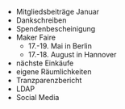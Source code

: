 * Mitgliedsbeiträge Januar
* Dankschreiben
* Spendenbescheinigung
* Maker Faire
	* 17.-19. Mai in Berlin
	* 17.-18. August in Hannover
* nächste Einkäufe
* eigene Räumlichkeiten
* Tranzparenzbericht
* LDAP
* Social Media